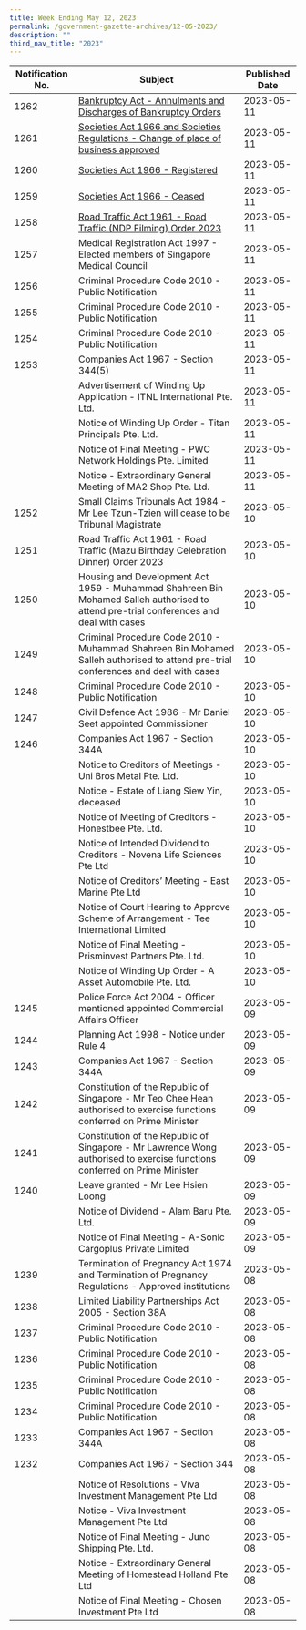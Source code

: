 ```yaml
---
title: Week Ending May 12, 2023
permalink: /government-gazette-archives/12-05-2023/
description: ""
third_nav_title: "2023"
---
```

|Notification No.|Subject|Published Date|
|---|---|---|
|1262|[Bankruptcy Act - Annulments and Discharges of Bankruptcy Orders](https://6oqtipypk8.execute-api.ap-southeast-1.amazonaws.com/prod/getPDF?filename=23gg1242.pdf)|2023-05-11|
|1261|[Societies Act 1966 and Societies Regulations - Change of place of business approved](https://6oqtipypk8.execute-api.ap-southeast-1.amazonaws.com/prod/getPDF?filename=23gg1270.pdf)|2023-05-11|
|1260|[Societies Act 1966 - Registered](https://6oqtipypk8.execute-api.ap-southeast-1.amazonaws.com/prod/getPDF?filename=23gg1269.pdf)|2023-05-11|
|1259|[Societies Act 1966 - Ceased](https://6oqtipypk8.execute-api.ap-southeast-1.amazonaws.com/prod/getPDF?filename=23gg1268.pdf)|2023-05-11|
|1258|[Road Traffic Act 1961 - Road Traffic (NDP Filming) Order 2023](https://6oqtipypk8.execute-api.ap-southeast-1.amazonaws.com/prod/getPDF?filename=23gg1304.pdf)|2023-05-11|
|1257|Medical Registration Act 1997 - Elected members of Singapore Medical Council|2023-05-11|
|1256|Criminal Procedure Code 2010 - Public Notification|2023-05-11|
|1255|Criminal Procedure Code 2010 - Public Notification|2023-05-11|
|1254|Criminal Procedure Code 2010 - Public Notification|2023-05-11|
|1253|Companies Act 1967 - Section 344(5)|2023-05-11|
||Advertisement of Winding Up Application - ITNL International Pte. Ltd.|2023-05-11|
||Notice of Winding Up Order - Titan Principals Pte. Ltd.|2023-05-11|
||Notice of Final Meeting - PWC Network Holdings Pte. Limited|2023-05-11|
||Notice - Extraordinary General Meeting of MA2 Shop Pte. Ltd.|2023-05-11|
|1252|Small Claims Tribunals Act 1984 - Mr Lee Tzun-Tzien will cease to be Tribunal Magistrate|2023-05-10|
|1251|Road Traffic Act 1961 - Road Traffic (Mazu Birthday Celebration Dinner) Order 2023|2023-05-10|
|1250|Housing and Development Act 1959 - Muhammad Shahreen Bin Mohamed Salleh authorised to attend pre-trial conferences and deal with cases|2023-05-10|
|1249|Criminal Procedure Code 2010 - Muhammad Shahreen Bin Mohamed Salleh authorised to attend pre-trial conferences and deal with cases|2023-05-10|
|1248|Criminal Procedure Code 2010 - Public Notification|2023-05-10|
|1247|Civil Defence Act 1986 - Mr Daniel Seet appointed Commissioner|2023-05-10|
|1246|Companies Act 1967 - Section 344A|2023-05-10|
||Notice to Creditors of Meetings - Uni Bros Metal Pte. Ltd.|2023-05-10|
||Notice - Estate of Liang Siew Yin, deceased|2023-05-10|
||Notice of Meeting of Creditors - Honestbee Pte. Ltd.|2023-05-10|
||Notice of Intended Dividend to Creditors - Novena Life Sciences Pte Ltd|2023-05-10|
||Notice of Creditors’ Meeting - East Marine Pte Ltd|2023-05-10|
||Notice of Court Hearing to Approve Scheme of Arrangement - Tee International Limited|2023-05-10|
||Notice of Final Meeting - Prisminvest Partners Pte. Ltd.|2023-05-10|
||Notice of Winding Up Order - A Asset Automobile Pte. Ltd.|2023-05-10|
|1245|Police Force Act 2004 - Officer mentioned appointed Commercial Affairs Officer|2023-05-09|
|1244|Planning Act 1998 - Notice under Rule 4|2023-05-09|
|1243|Companies Act 1967 - Section 344A|2023-05-09|
|1242|Constitution of the Republic of Singapore - Mr Teo Chee Hean authorised to exercise functions conferred on Prime Minister|2023-05-09|
|1241|Constitution of the Republic of Singapore - Mr Lawrence Wong authorised to exercise functions conferred on Prime Minister|2023-05-09|
|1240|Leave granted - Mr Lee Hsien Loong|2023-05-09|
||Notice of Dividend - Alam Baru Pte. Ltd.|2023-05-09|
||Notice of Final Meeting - A-Sonic Cargoplus Private Limited|2023-05-09|
|1239|Termination of Pregnancy Act 1974 and Termination of Pregnancy Regulations - Approved institutions|2023-05-08|
|1238|Limited Liability Partnerships Act 2005 - Section 38A|2023-05-08|
|1237|Criminal Procedure Code 2010 - Public Notification|2023-05-08|
|1236|Criminal Procedure Code 2010 - Public Notification|2023-05-08|
|1235|Criminal Procedure Code 2010 - Public Notification|2023-05-08|
|1234|Criminal Procedure Code 2010 - Public Notification|2023-05-08|
|1233|Companies Act 1967 - Section 344A|2023-05-08|
|1232|Companies Act 1967 - Section 344|2023-05-08|
||Notice of Resolutions - Viva Investment Management Pte Ltd|2023-05-08|
||Notice - Viva Investment Management Pte Ltd|2023-05-08|
||Notice of Final Meeting - Juno Shipping Pte. Ltd.|2023-05-08|
||Notice - Extraordinary General Meeting of Homestead Holland Pte Ltd|2023-05-08|
||Notice of Final Meeting - Chosen Investment Pte Ltd|2023-05-08|